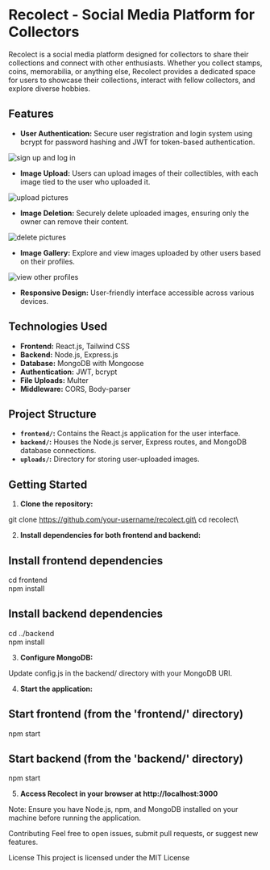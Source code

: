 # Recolect - Social Media Platform for Collectors

Recolect is a social media platform designed for collectors to share their collections and connect with other enthusiasts. Whether you collect stamps, coins, memorabilia, or anything else, Recolect provides a dedicated space for users to showcase their collections, interact with fellow collectors, and explore diverse hobbies.

## Features

-   **User Authentication:** Secure user registration and login system using bcrypt for password hashing and JWT for token-based authentication.

   ![sign up and log in](https://github.com/anthonynguyent/recolect/assets/54492419/a7d48386-b634-4f0f-906d-864252b01326)

-   **Image Upload:** Users can upload images of their collectibles, with each image tied to the user who uploaded it.

   ![upload pictures](https://github.com/anthonynguyent/recolect/assets/54492419/97381acf-d68c-463d-a323-25bafa45d92a)

-   **Image Deletion:** Securely delete uploaded images, ensuring only the owner can remove their content.

   ![delete pictures](https://github.com/anthonynguyent/recolect/assets/54492419/2112ccc6-d677-44e7-a273-b2a1b5311ac7)

-   **Image Gallery:** Explore and view images uploaded by other users based on their profiles.

   ![view other profiles](https://github.com/anthonynguyent/recolect/assets/54492419/a065a7f5-fb8b-4a29-acd6-b6ccc80c9651)

-   **Responsive Design:** User-friendly interface accessible across various devices.

## Technologies Used

-   **Frontend:** React.js, Tailwind CSS
-   **Backend:** Node.js, Express.js
-   **Database:** MongoDB with Mongoose
-   **Authentication:** JWT, bcrypt
-   **File Uploads:** Multer
-   **Middleware:** CORS, Body-parser

## Project Structure

-   **`frontend/`:** Contains the React.js application for the user interface.
-   **`backend/`:** Houses the Node.js server, Express routes, and MongoDB database connections.
-   **`uploads/`:** Directory for storing user-uploaded images.

## Getting Started

1. **Clone the repository:**

git clone https://github.com/your-username/recolect.git\
cd recolect\

2. **Install dependencies for both frontend and backend:**

## Install frontend dependencies

cd frontend\
npm install

## Install backend dependencies

cd ../backend\
npm install

3. **Configure MongoDB:**

Update config.js in the backend/ directory with your MongoDB URI.

4. **Start the application:**

## Start frontend (from the 'frontend/' directory)

npm start

## Start backend (from the 'backend/' directory)

npm start

5. **Access Recolect in your browser at http://localhost:3000**

Note: Ensure you have Node.js, npm, and MongoDB installed on your machine before running the application.

Contributing
Feel free to open issues, submit pull requests, or suggest new features.

License
This project is licensed under the MIT License
